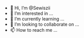 - 👋 Hi, I’m @Sewiszii
- 👀 I’m interested in ...
- 🌱 I’m currently learning ...
- 💞️ I’m looking to collaborate on ...
- 📫 How to reach me ...

<!---
Sewiszii/Sewiszii is a ✨ special ✨ repository because its `README.md` (this file) appears on your GitHub profile.
You can click the Preview link to take a look at your changes.
--->
